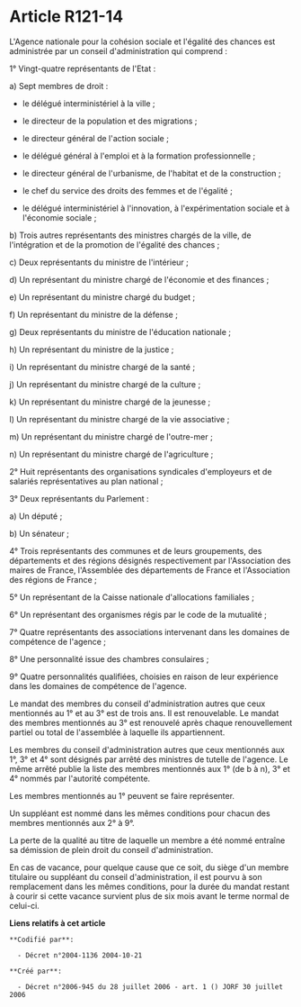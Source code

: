 # Article R121-14

L'Agence nationale pour la cohésion sociale et l'égalité des chances est administrée par un conseil d'administration qui
comprend :

1° Vingt-quatre représentants de l'Etat :

a) Sept membres de droit :

- le délégué interministériel à la ville ;

- le directeur de la population et des migrations ;

- le directeur général de l'action sociale ;

- le délégué général à l'emploi et à la formation professionnelle ;

- le directeur général de l'urbanisme, de l'habitat et de la construction ;

- le chef du service des droits des femmes et de l'égalité ;

- le délégué interministériel à l'innovation, à l'expérimentation sociale et à l'économie sociale ;

b) Trois autres représentants des ministres chargés de la ville, de l'intégration et de la promotion de l'égalité des
chances ;

c) Deux représentants du ministre de l'intérieur ;

d) Un représentant du ministre chargé de l'économie et des finances ;

e) Un représentant du ministre chargé du budget ;

f) Un représentant du ministre de la défense ;

g) Deux représentants du ministre de l'éducation nationale ;

h) Un représentant du ministre de la justice ;

i) Un représentant du ministre chargé de la santé ;

j) Un représentant du ministre chargé de la culture ;

k) Un représentant du ministre chargé de la jeunesse ;

l) Un représentant du ministre chargé de la vie associative ;

m) Un représentant du ministre chargé de l'outre-mer ;

n) Un représentant du ministre chargé de l'agriculture ;

2° Huit représentants des organisations syndicales d'employeurs et de salariés représentatives au plan national ;

3° Deux représentants du Parlement :

a) Un député ;

b) Un sénateur ;

4° Trois représentants des communes et de leurs groupements, des départements et des régions désignés respectivement par
l'Association des maires de France, l'Assemblée des départements de France et l'Association des régions de France ;

5° Un représentant de la Caisse nationale d'allocations familiales ;

6° Un représentant des organismes régis par le code de la mutualité ;

7° Quatre représentants des associations intervenant dans les domaines de compétence de l'agence ;

8° Une personnalité issue des chambres consulaires ;

9° Quatre personnalités qualifiées, choisies en raison de leur expérience dans les domaines de compétence de l'agence.

Le mandat des membres du conseil d'administration autres que ceux mentionnés au 1° et au 3° est de trois ans. Il est
renouvelable. Le mandat des membres mentionnés au 3° est renouvelé après chaque renouvellement partiel ou total de
l'assemblée à laquelle ils appartiennent.

Les membres du conseil d'administration autres que ceux mentionnés aux 1°, 3° et 4° sont désignés par arrêté des ministres de
tutelle de l'agence. Le même arrêté publie la liste des membres mentionnés aux 1° (de b à n), 3° et 4° nommés par l'autorité
compétente.

Les membres mentionnés au 1° peuvent se faire représenter.

Un suppléant est nommé dans les mêmes conditions pour chacun des membres mentionnés aux 2° à 9°.

La perte de la qualité au titre de laquelle un membre a été nommé entraîne sa démission de plein droit du conseil
d'administration.

En cas de vacance, pour quelque cause que ce soit, du siège d'un membre titulaire ou suppléant du conseil d'administration,
il est pourvu à son remplacement dans les mêmes conditions, pour la durée du mandat restant à courir si cette vacance
survient plus de six mois avant le terme normal de celui-ci.

**Liens relatifs à cet article**

	**Codifié par**:

	  - Décret n°2004-1136 2004-10-21

	**Créé par**:

	  - Décret n°2006-945 du 28 juillet 2006 - art. 1 () JORF 30 juillet 2006
